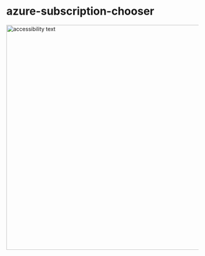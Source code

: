 # azure-subscription-chooser

<img src="screen-capture.gif" width="800" height="589" alt="accessibility text">

